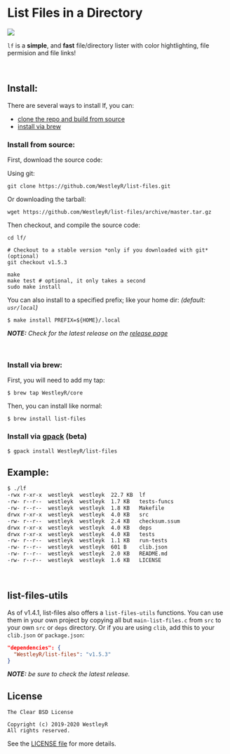 # List Files in a Directory

![](https://github.com/WestleyR/list-files/workflows/list-files%20CI/badge.svg)

`lf` is a **simple**, and **fast** file/directory lister with color
hightlighting, file permision and file links!

<br>

## Install:

There are several ways to install lf, you can:

 - [clone the repo and build from source](#install-lf-from-source)
 - [install via brew](#install-lf-via-brew)

### Install from source:

First, download the source code:

Using git:

```
git clone https://github.com/WestleyR/list-files.git
```

Or downloading the tarball:

```
wget https://github.com/WestleyR/list-files/archive/master.tar.gz
```

Then checkout, and compile the source code:

```
cd lf/

# Checkout to a stable version *only if you downloaded with git* (optional)
git checkout v1.5.3

make
make test # optional, it only takes a second
sudo make install
```

You can also install to a specified prefix; like your home dir:
_(default: `usr/local`)_

```
$ make install PREFIX=${HOME}/.local
```

_**NOTE:** Check for the latest release on the
[release page](https://github.com/WestleyR/list-files/releases)_

<br>

### Install via brew:

First, you will need to add my tap:

```
$ brew tap WestleyR/core
```

Then, you can install like normal:

```
$ brew install list-files
```

### Install via [gpack](https://github.com/WestleyR/gpack) (beta)

```
$ gpack install WestleyR/list-files
```

## Example:

```bash
$ ./lf 
-rwx r-xr-x  westleyk  westleyk  22.7 KB  lf
-rw- r--r--  westleyk  westleyk  1.7 KB   tests-funcs
-rw- r--r--  westleyk  westleyk  1.8 KB   Makefile
drwx r-xr-x  westleyk  westleyk  4.0 KB   src
-rw- r--r--  westleyk  westleyk  2.4 KB   checksum.ssum
drwx r-xr-x  westleyk  westleyk  4.0 KB   deps
drwx r-xr-x  westleyk  westleyk  4.0 KB   tests
-rw- r--r--  westleyk  westleyk  1.1 KB   run-tests
-rw- r--r--  westleyk  westleyk  601 B    clib.json
-rw- r--r--  westleyk  westleyk  2.0 KB   README.md
-rw- r--r--  westleyk  westleyk  1.6 KB   LICENSE
```

<br>

## list-files-utils

As of v1.4.1, list-files also offers a `list-files-utils` functions. You can
use them in your own project by copying all but `main-list-files.c` from `src`
to your own `src` or `deps` directory. Or if you are using `clib`, add this to
your `clib.json` or `package.json`:

```json
"dependencies": {
  "WestleyR/list-files": "v1.5.3"
}
```

_**NOTE:** be sure to check the latest release._

## License

```
The Clear BSD License

Copyright (c) 2019-2020 WestleyR
All rights reserved.
```

See the [LICENSE file](https://github.com/WestleyR/list-files/blob/master/LICENSE)
for more details.

<br>

